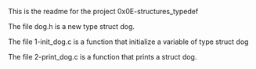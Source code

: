 This is the readme for the project 0x0E-structures_typedef

The file dog.h is a new type struct dog.

The file 1-init_dog.c is a function that initialize a variable of type struct dog

The file 2-print_dog.c is a function that prints a struct dog.


